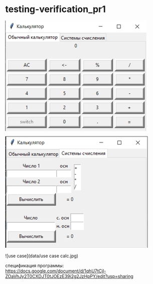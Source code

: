 # testing-verification_pr1
![img.png](data/img.png)

![img_1.png](data/img_1.png)

![use case](data/use case calc.jpg)

спецификация программы: https://docs.google.com/document/d/1qhU7tCjl-ZOaVhJy2T0CXDJT0tJOEzE39i2g2JzHpPY/edit?usp=sharing
